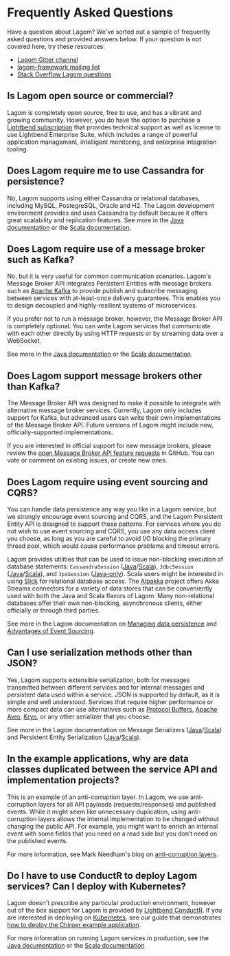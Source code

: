 # Frequently Asked Questions

Have a question about Lagom? We've sorted out a sample of frequently asked questions and provided answers below. If your question is not covered here, try these resources:

- [Lagom Gitter channel](https://gitter.im/lagom/lagom)
- [lagom-framework mailing list](https://groups.google.com/forum/#!forum/lagom-framework)
- [Stack Overflow Lagom questions](https://stackoverflow.com/questions/tagged/lagom)

## Is Lagom open source or commercial?

Lagom is completely open source, free to use, and has a vibrant and growing community. However, you do have the option to purchase a [Lightbend subscription](https://www.lightbend.com/platform/subscription) that provides technical support as well as license to use Lightbend Enterprise Suite, which includes a range of powerful application management, intelligent monitoring, and enterprise integration tooling.

## Does Lagom require me to use Cassandra for persistence?

No, Lagom supports using either Cassandra or relational databases, including MySQL, PostegreSQL, Oracle and H2. The Lagom development environment provides and uses Cassandra by default because it offers great scalability and replication features.  See more in the [Java documentation](/documentation/current/java/PersistentEntity.html) or the [Scala documentation](/documentation/current/scala/PersistentEntity.html).

## Does Lagom require use of a message broker such as Kafka?

No, but it is very useful for common communication scenarios. Lagom's Message Broker API integrates Persistent Entities with message brokers such as [Apache Kafka](https://kafka.apache.org/) to provide publish and subscribe messaging between services with at-least-once delivery guarantees. This enables you to design decoupled and highly-resilient systems of microservices.

If you prefer not to run a message broker, however, the Message Broker API is completely optional. You can write Lagom services that communicate with each other directly by using HTTP requests or by streaming data over a WebSocket.

See more in the [Java documentation](/documentation/current/java/MessageBroker.html) or the [Scala documentation](/documentation/current/scala/MessageBroker.html).

## Does Lagom support message brokers other than Kafka?

The Message Broker API was designed to make it possible to integrate with alternative message broker services. Currently, Lagom only includes support for Kafka, but advanced users can write their own implementations of the Message Broker API. Future versions of Lagom might include new, officially-supported implementations.

If you are interested in official support for new message brokers, please review the [open Message Broker API feature requests](https://github.com/lagom/lagom/issues?q=is%3Aopen+is%3Aissue+label%3Atopic%3Amessage-broker-api+label%3Atype%3Afeature) in GitHub. You can vote or comment on existing issues, or create new ones.

## Does Lagom require using event sourcing and CQRS?

You can handle data persistence any way you like in a Lagom service, but we strongly encourage event sourcing and CQRS, and the Lagom Persistent Entity API is designed to support these patterns. For services where you do not wish to use event sourcing and CQRS, you use any data access client you choose, as long as you are careful to avoid I/O blocking the primary thread pool, which would cause performance problems and timeout errors.

Lagom provides utilities that can be used to issue non-blocking execution of database statements: `CassandraSession` ([Java](/documentation/current/java/api/com/lightbend/lagom/javadsl/persistence/cassandra/CassandraSession.html)/[Scala](/documentation/current/scala/api/index.html#com.lightbend.lagom.scaladsl.persistence.cassandra.CassandraSession)), `JdbcSession` ([Java](/documentation/current/java/api/com/lightbend/lagom/javadsl/persistence/jdbc/JdbcSession.html)/[Scala](/documentation/current/scala/api/index.html#com.lightbend.lagom.scaladsl.persistence.jdbc.JdbcSession)), and `JpaSession` ([Java-only](/documentation/current/java/api/com/lightbend/lagom/javadsl/persistence/jpa/JpaSession.html)). Scala users might be interested in using [Slick](http://slick.lightbend.com/) for relational database access. The [Alpakka](https://developer.lightbend.com/docs/alpakka/current/) project offers Akka Streams connectors for a variety of data stores that can be conveniently used with both the Java and Scala flavors of Lagom. Many non-relational databases offer their own non-blocking, asynchronous clients, either officially or through third parties.

See more in the Lagom documentation on [Managing data persistence](/documentation/current/java/ES_CQRS.html) and [Advantages of Event Sourcing](/documentation/current/java/ESAdvantage.html).

## Can I use serialization methods other than JSON?

Yes, Lagom supports extensible serialization, both for messages transmitted between different services and for internal messages and persistent data used within a service. JSON is supported by default, as it is simple and well understood. Services that require higher performance or more compact data can use alternatives such as [Protocol Buffers](https://developers.google.com/protocol-buffers/), [Apache Avro](http://avro.apache.org/), [Kryo](https://github.com/EsotericSoftware/kryo), or any other serializer that you choose.

See more in the Lagom documentation on Message Serializers ([Java](/documentation/current/java/MessageSerializers.html)/[Scala](/documentation/current/scala/MessageSerializers.html)) and Persistent Entity Serialization ([Java](/documentation/current/java/Serialization.html)/[Scala](/documentation/current/scala/Serialization.html)).

## In the example applications, why are data classes duplicated between the service API and implementation projects?

This is an example of an anti-corruption layer. In Lagom, we use anti-corruption layers for all API payloads (requests/responses) and published events. While it might seem like unnecessary duplication, using anti-corruption layers allows the internal implementation to be changed without changing the public API. For example, you might want to enrich an internal event with some fields that you need on a read side but you don’t need on the published events.

For more information, see Mark Needham's blog on [anti-corruption layers](http://www.markhneedham.com/blog/2009/07/07/domain-driven-design-anti-corruption-layer/).

## Do I have to use ConductR to deploy Lagom services? Can I deploy with Kubernetes?

Lagom doesn't prescribe any particular production environment, however out of the box support for Lagom is provided by [Lightbend ConductR](https://www.lightbend.com/products/conductr). If you are interested in deploying on [Kubernetes](https://kubernetes.io/), see our guide that demonstrates [how to deploy the Chirper example application](https://developer.lightbend.com/guides/k8s-microservices/).

For more information on running Lagom services in production, see the [Java documentation](/documentation/current/java/ProductionOverview.html) or the [Scala documentation](/documentation/current/scala/ProductionOverview.html)
